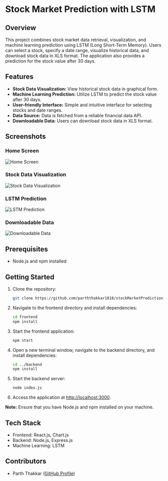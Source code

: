 # Stock Market Prediction with LSTM

## Overview
This project combines stock market data retrieval, visualization, and machine learning prediction using LSTM (Long Short-Term Memory). Users can select a stock, specify a date range, visualize historical data, and download stock data in XLS format. The application also provides a prediction for the stock value after 30 days.

## Features
- **Stock Data Visualization:** View historical stock data in graphical form.
- **Machine Learning Prediction:** Utilize LSTM to predict the stock value after 30 days.
- **User-friendly Interface:** Simple and intuitive interface for selecting stocks and date ranges.
- **Data Source:** Data is fetched from a reliable financial data API.
- **Downloadable Data:** Users can download stock data in XLS format.

## Screenshots

### Home Screen
![Home Screen](./screenshots/home_screen.png)

### Stock Data Visualization
![Stock Data Visualization](./screenshots/stock_visualization.png)

### LSTM Prediction
![LSTM Prediction](./screenshots/lstm_prediction.png)

### Downloadable Data
![Downloadable Data](./screenshots/download_data.png)

## Prerequisites
- Node.js and npm installed

## Getting Started
1. Clone the repository:
    ```bash
    git clone https://github.com/parththakkar1818/stockMarketPrediction.git
    ```

2. Navigate to the frontend directory and install dependencies:
    ```bash
    cd frontend
    npm install
    ```

3. Start the frontend application:
    ```bash
    npm start
    ```

4. Open a new terminal window, navigate to the backend directory, and install dependencies:
    ```bash
    cd ../backend
    npm install
    ```

5. Start the backend server:
    ```bash
    node index.js
    ```

6. Access the application at [http://localhost:3000](http://localhost:3000).

**Note:** Ensure that you have Node.js and npm installed on your machine.

## Tech Stack
- Frontend: React.js, Chart.js
- Backend: Node.js, Express.js
- Machine Learning: LSTM

## Contributors
- Parth Thakkar ([GitHub Profile](https://github.com/parththakkar1818))
